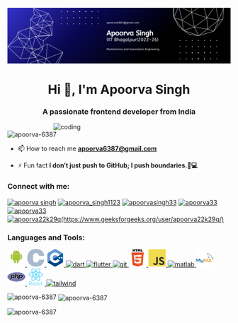 ![logo](https://github.com/Apoorva-6387/Apoorva-6387/blob/main/banner.png)
<h1 align="center">Hi 👋, I'm Apoorva Singh</h1>
<h3 align="center">A passionate frontend developer from India</h3>
<img align="right" alt="coding"width="400"src="https://i.gifer.com/JXA0.gif">

<p align="left"> <img src="https://komarev.com/ghpvc/?username=apoorva-6387&label=Profile%20views&color=0e75b6&style=flat" alt="apoorva-6387" /> </p>

- 📫 How to reach me **apoorva6387@gmail.com**

- ⚡ Fun fact **I don’t just push to GitHub; I push boundaries.🚀💻**

<h3 align="left">Connect with me:</h3>
<p align="left">
<a href="https://linkedin.com/in/apoorva singh" target="blank"><img align="center" src="https://raw.githubusercontent.com/rahuldkjain/github-profile-readme-generator/master/src/images/icons/Social/linked-in-alt.svg" alt="apoorva singh" height="30" width="40" /></a>
<a href="https://instagram.com/apoorva_singh1123" target="blank"><img align="center" src="https://raw.githubusercontent.com/rahuldkjain/github-profile-readme-generator/master/src/images/icons/Social/instagram.svg" alt="apoorva_singh1123" height="30" width="40" /></a>
<a href="https://www.codechef.com/users/apoorvasingh33" target="blank"><img align="center" src="https://cdn.jsdelivr.net/npm/simple-icons@3.1.0/icons/codechef.svg" alt="apoorvasingh33" height="30" width="40" /></a>
<a href="https://codeforces.com/profile/apoorva33" target="blank"><img align="center" src="https://raw.githubusercontent.com/rahuldkjain/github-profile-readme-generator/master/src/images/icons/Social/codeforces.svg" alt="apoorva33" height="30" width="40" /></a>
<a href="https://www.leetcode.com/apoorva33" target="blank"><img align="center" src="https://raw.githubusercontent.com/rahuldkjain/github-profile-readme-generator/master/src/images/icons/Social/leet-code.svg" alt="apoorva33" height="30" width="40" /></a>
<a href="https://www.geeksforgeeks.org/user/apoorva22k29q/(https://www.geeksforgeeks.org/user/apoorva22k29q/)" target="blank"><img align="center" src="https://raw.githubusercontent.com/rahuldkjain/github-profile-readme-generator/master/src/images/icons/Social/geeks-for-geeks.svg" alt="apoorva22k29q(https://www.geeksforgeeks.org/user/apoorva22k29q/)" height="30" width="40" /></a>
</p>

<h3 align="left">Languages and Tools:</h3>
<p align="left"> <a href="https://developer.android.com" target="_blank" rel="noreferrer"> <img src="https://raw.githubusercontent.com/devicons/devicon/master/icons/android/android-original-wordmark.svg" alt="android" width="40" height="40"/> </a> <a href="https://www.cprogramming.com/" target="_blank" rel="noreferrer"> <img src="https://raw.githubusercontent.com/devicons/devicon/master/icons/c/c-original.svg" alt="c" width="40" height="40"/> </a> <a href="https://www.w3schools.com/cpp/" target="_blank" rel="noreferrer"> <img src="https://raw.githubusercontent.com/devicons/devicon/master/icons/cplusplus/cplusplus-original.svg" alt="cplusplus" width="40" height="40"/> </a> <a href="https://dart.dev" target="_blank" rel="noreferrer"> <img src="https://www.vectorlogo.zone/logos/dartlang/dartlang-icon.svg" alt="dart" width="40" height="40"/> </a> <a href="https://flutter.dev" target="_blank" rel="noreferrer"> <img src="https://www.vectorlogo.zone/logos/flutterio/flutterio-icon.svg" alt="flutter" width="40" height="40"/> </a> <a href="https://git-scm.com/" target="_blank" rel="noreferrer"> <img src="https://www.vectorlogo.zone/logos/git-scm/git-scm-icon.svg" alt="git" width="40" height="40"/> </a> <a href="https://www.w3.org/html/" target="_blank" rel="noreferrer"> <img src="https://raw.githubusercontent.com/devicons/devicon/master/icons/html5/html5-original-wordmark.svg" alt="html5" width="40" height="40"/> </a> <a href="https://developer.mozilla.org/en-US/docs/Web/JavaScript" target="_blank" rel="noreferrer"> <img src="https://raw.githubusercontent.com/devicons/devicon/master/icons/javascript/javascript-original.svg" alt="javascript" width="40" height="40"/> </a> <a href="https://www.mathworks.com/" target="_blank" rel="noreferrer"> <img src="https://upload.wikimedia.org/wikipedia/commons/2/21/Matlab_Logo.png" alt="matlab" width="40" height="40"/> </a> <a href="https://www.mysql.com/" target="_blank" rel="noreferrer"> <img src="https://raw.githubusercontent.com/devicons/devicon/master/icons/mysql/mysql-original-wordmark.svg" alt="mysql" width="40" height="40"/> </a> <a href="https://www.php.net" target="_blank" rel="noreferrer"> <img src="https://raw.githubusercontent.com/devicons/devicon/master/icons/php/php-original.svg" alt="php" width="40" height="40"/> </a> <a href="https://reactjs.org/" target="_blank" rel="noreferrer"> <img src="https://raw.githubusercontent.com/devicons/devicon/master/icons/react/react-original-wordmark.svg" alt="react" width="40" height="40"/> </a> <a href="https://tailwindcss.com/" target="_blank" rel="noreferrer"> <img src="https://www.vectorlogo.zone/logos/tailwindcss/tailwindcss-icon.svg" alt="tailwind" width="40" height="40"/> </a> </p>

<p><img align="left" src="https://github-readme-stats.vercel.app/api/top-langs?username=apoorva-6387&show_icons=true&locale=en&layout=compact" alt="apoorva-6387" /></p>

<p>&nbsp;<img align="center" src="https://github-readme-stats.vercel.app/api?username=apoorva-6387&show_icons=true&locale=en" alt="apoorva-6387" /></p>

<p><img align="center" src="https://github-readme-streak-stats.herokuapp.com/?user=apoorva-6387&" alt="apoorva-6387" /></p>
